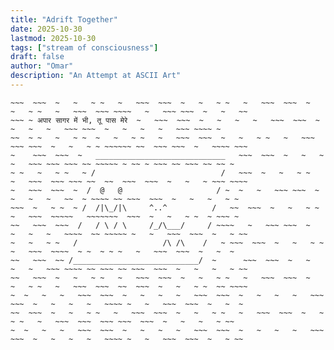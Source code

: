 ```yaml
---
title: "Adrift Together"
date: 2025-10-30
lastmod: 2025-10-30
tags: ["stream of consciousness"]
draft: false
author: "Omar"
description: "An Attempt at ASCII Art"
---
```


```~ ~~~  ~~~  ~   ~   ~   ~   ~~~  ~~~  ~   ~   ~   ~   ~~~ ~~~  ~   ~   ~   ~   ~~~ ~~~~ ~~
~~~  ~~~  ~   ~   ~ ~   ~   ~~~  ~~~  ~   ~   ~ ~   ~   ~~~  ~~~  ~   ~   ~ ~   ~   ~~~  ~~~ ~~~~   ~   ~~~ ~~~  ~   ~   ~~
~~~ ~ अपार सागर में भी, तू पास मेरे  ~   ~~~  ~~~  ~   ~   ~   ~   ~~~  ~~~  ~   ~   ~   ~   ~~~ ~~~  ~   ~   ~   ~   ~~~ ~~~~ ~
~~  ~ ~   ~   ~ ~  ~   ~   ~ ~   ~   ~~~  ~~~  ~   ~   ~ ~   ~   ~~~  ~~~ ~~~  ~   ~   ~ ~ ~~~~~~ ~~  ~~~ ~~~  ~   ~~~~ ~~~
~    ~~~  ~~~  ~   _____________________________   ~~~  ~~~  ~   ~   ~   ~   ~~~ ~~~ ~~~ ~~ ~~~~~ ~ ~~ ~ ~~~ ~~ ~~~ ~~ ~~ ~
~ ~   ~   ~ ~   ~ /                            /   ~~~  ~   ~   ~ ~   ~   ~~~  ~~~ ~~~ ~~  ~~  ~~~  ~~~  ~   ~   ~ ~~~ ~~~~
~   ~~~  ~~~  ~  /  @   @                     / ~  ~   ~   ~~~ ~~~  ~   ~   ~   ~   ~~  ~ ~~~~ ~~ ~~~  ~~~  ~   ~   ~   ~ ~
~~~  ~   ~ ~  ~ /  /|\_/|\     ^..^          /   ~~  ~~~  ~   ~   ~ ~   ~   ~~~  ~~~~~   ~~~~~~~  ~~~  ~   ~   ~ ~  ~ ~~~ ~
~~   ~~~  ~~~  /   / \ / \     /_/\___/     / ~~~~   ~   ~~~ ~~~  ~   ~   ~   ~   ~~~~  ~~ ~~~~~ ~   ~   ~~~  ~~~  ~   ~ ~~
~   ~   ~ ~   /                   /\ /\    /   ~ ~~~  ~~~  ~   ~   ~ ~   ~   ~~~  ~~~~  ~ ~  ~ ~ ~   ~   ~~~  ~~~  ~   ~  ~
~~   ~~~  ~~ /____________________________/  ~      ~~~  ~~~  ~   ~   ~   ~   ~~~ ~~~~ ~~ ~~~ ~~ ~~~  ~~~  ~   ~   ~   ~ ~~
~~   ~~~  ~   ~   ~ ~   ~   ~~~  ~~~  ~   ~   ~ ~   ~   ~~~  ~~~  ~   ~   ~ ~   ~   ~~~  ~~~  ~~  ~~~  ~   ~   ~ ~  ~~ ~~~~
~  ~   ~   ~   ~~~  ~~~  ~   ~   ~   ~   ~~~  ~~~  ~   ~   ~   ~   ~~~ ~~~  ~   ~   ~   ~   ~~~~ ~   ~   ~~~  ~~~  ~   ~  ~
~~  ~~~  ~   ~   ~ ~   ~   ~~~  ~~~  ~   ~   ~ ~   ~   ~~~  ~~~  ~   ~   ~ ~   ~   ~~~  ~~~  ~~~ ~~~  ~~~  ~   ~   ~   ~ ~~
~  ~   ~   ~   ~~~  ~~~  ~   ~   ~   ~   ~~~  ~~~  ~   ~   ~   ~   ~~~ ~~~  ~   ~   ~   ~   ~~~~ ~   ~   ~~~  ~~~  ~   ~ ~~

```

